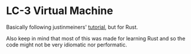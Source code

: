 LC-3 Virtual Machine
===

Basically following justinmeiners' [tutorial](https://justinmeiners.github.io/lc3-vm/index.html), but for Rust.

Also keep in mind that most of this was made for learning Rust and so the code might not be very idiomatic nor performatic.
